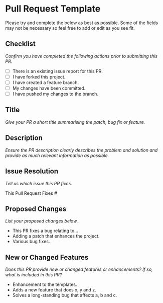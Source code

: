 # Pull Request Template

Please try and complete the below as best as possible. Some of the fields may
not be necessary so feel free to add or edit as you see fit.

## Checklist

_Confirm you have completed the following actions prior to submitting this PR._

- [ ] There is an existing issue report for this PR.
- [ ] I have forked this project.
- [ ] I have created a feature branch.
- [ ] My changes have been committed.
- [ ] I have pushed my changes to the branch.

## Title

_Give your PR a short title summarising the patch, bug fix or feature._

## Description

_Ensure the PR description clearly describes the problem and solution and provide as much relevant information as possible._

## Issue Resolution

_Tell us which issue this PR fixes._

This Pull Request Fixes #

## Proposed Changes

_List your proposed changes below._

- This PR fixes a bug relating to...
- Adding a patch that enhances the project.
- Various bug fixes.

## New or Changed Features

_Does this PR provide new or changed features or enhancements? If so, what is included in this PR?_

- Enhancement to the templates.
- Adds a new feature that does x, y and z.
- Solves a long-standing bug that affects a, b and c.